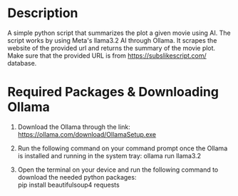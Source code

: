 # Description
A simple python script that summarizes the plot a given movie using AI. The script works by using Meta's llama3.2 AI through Ollama. It scrapes the website of the provided url and returns the summary of the movie plot. Make sure that the provided URL is from https://subslikescript.com/ database.

# Required Packages & Downloading Ollama
1. Download the Ollama through the link:
https://ollama.com/download/OllamaSetup.exe<br>

2. Run the following command on your command prompt once the Ollama is installed and running in the system tray:
ollama run llama3.2<br>

3. Open the terminal on your device and run the following command to download the needed python packages:<br>
pip install beautifulsoup4 requests


